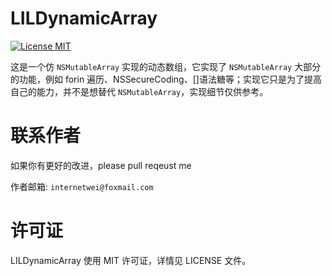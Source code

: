 LILDynamicArray
==============
[![License MIT](https://img.shields.io/badge/license-MIT-green.svg?style=flat)](https://github.com/internetWei/LILDynamicArray/blob/master/LICENSE)

这是一个仿 `NSMutableArray` 实现的动态数组，它实现了 `NSMutableArray` 大部分的功能，例如 forin 遍历、NSSecureCoding、[]语法糖等；实现它只是为了提高自己的能力，并不是想替代 `NSMutableArray`，实现细节仅供参考。

联系作者
==============
如果你有更好的改进，please pull reqeust me

作者邮箱: `internetwei@foxmail.com`

许可证
==============
LILDynamicArray 使用 MIT 许可证，详情见 LICENSE 文件。
